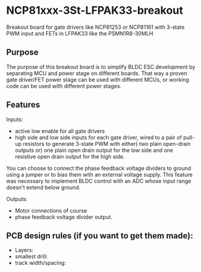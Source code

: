 # NCP81xxx-3St-LFPAK33-breakout
Breakout board for gate drivers like NCP81253 or NCP81161 with 3-state PWM input and FETs in LFPAK33 like the PSMN1R8-30MLH


## Purpose
The purpose of this breakout board is to simplify BLDC ESC development by separating MCU and power stage on different boards. That way a proven gate driver/FET power stage can be used with different MCUs, or working code can be used with different power stages.

## Features
Inputs:
- active low enable for all gate drivers
- high side and low side inputs for each gate driver, wired to a pair of pull-up resistors to generate 3-state PWM with either) two plain open-drain outputs or) one plain open drain output for the low side and one resistive open drain output for the high side.

You can choose to connect the phase feedback voltage dividers to ground using a jumper or to bias them with an external voltage supply. This feature was necessary to implement BLDC control with an ADC whose input range doesn't extend below ground.

Outputs:
- Motor connections of course
- phase feedback voltage divider output.

## PCB design rules (if you want to get them made):
- Layers: 
- smallest drill: 
- track width/spacing:
